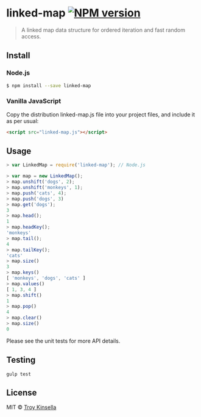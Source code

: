 # linked-map [![NPM version][npm-image]][npm-url]
> A linked map data structure for ordered iteration and fast random access.


## Install

### Node.js

```sh
$ npm install --save linked-map
```

### Vanilla JavaScript

Copy the distribution linked-map.js file into your project files, and include it as per usual:
```html
<script src="linked-map.js"></script>
```

## Usage

```js
> var LinkedMap = require('linked-map'); // Node.js

> var map = new LinkedMap();
> map.unshift('dogs', 2);
> map.unshift('monkeys', 1);
> map.push('cats', 4);
> map.push('dogs', 3)
> map.get('dogs');
3
> map.head();
1
> map.headKey();
'monkeys'
> map.tail();
4
> map.tailKey();
'cats'
> map.size()
3
> map.keys()
[ 'monkeys', 'dogs', 'cats' ]
> map.values()
[ 1, 3, 4 ]
> map.shift()
1
> map.pop()
4
> map.clear()
> map.size()
0
```

Please see the unit tests for more API details.

## Testing
```
gulp test
```

## License

MIT © [Troy Kinsella]()

[npm-image]: https://badge.fury.io/js/linked-map.svg
[npm-url]: https://npmjs.org/package/linked-map
